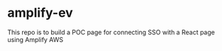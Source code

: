 # amplify-ev
This repo is to build a POC page for connecting SSO with a React page using Amplify AWS
